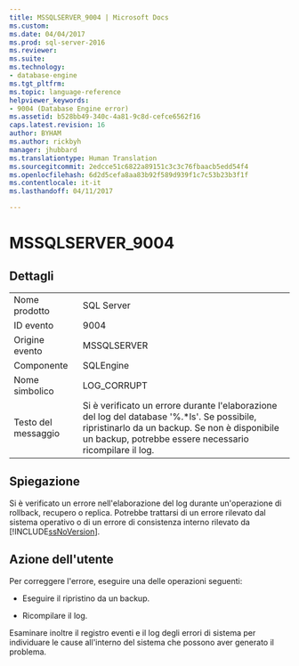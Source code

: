 ```yaml
---
title: MSSQLSERVER_9004 | Microsoft Docs
ms.custom: 
ms.date: 04/04/2017
ms.prod: sql-server-2016
ms.reviewer: 
ms.suite: 
ms.technology:
- database-engine
ms.tgt_pltfrm: 
ms.topic: language-reference
helpviewer_keywords:
- 9004 (Database Engine error)
ms.assetid: b528bb49-340c-4a81-9c8d-cefce6562f16
caps.latest.revision: 16
author: BYHAM
ms.author: rickbyh
manager: jhubbard
ms.translationtype: Human Translation
ms.sourcegitcommit: 2edcce51c6822a89151c3c3c76fbaacb5edd54f4
ms.openlocfilehash: 6d2d5cefa8aa83b92f589d939f1c7c53b23b3f1f
ms.contentlocale: it-it
ms.lasthandoff: 04/11/2017

---
```

# <a name="mssqlserver9004"></a>MSSQLSERVER_9004
  
## <a name="details"></a>Dettagli  
  
|||  
|-|-|  
|Nome prodotto|SQL Server|  
|ID evento|9004|  
|Origine evento|MSSQLSERVER|  
|Componente|SQLEngine|  
|Nome simbolico|LOG_CORRUPT|  
|Testo del messaggio|Si è verificato un errore durante l'elaborazione del log del database '%.*ls'.  Se possibile, ripristinarlo da un backup. Se non è disponibile un backup, potrebbe essere necessario ricompilare il log.|  
  
## <a name="explanation"></a>Spiegazione  
Si è verificato un errore nell'elaborazione del log durante un'operazione di rollback, recupero o replica. Potrebbe trattarsi di un errore rilevato dal sistema operativo o di un errore di consistenza interno rilevato da [!INCLUDE[ssNoVersion](../../includes/ssnoversion-md.md)].  
  
## <a name="user-action"></a>Azione dell'utente  
Per correggere l'errore, eseguire una delle operazioni seguenti:  
  
-   Eseguire il ripristino da un backup.  
  
-   Ricompilare il log.  
  
Esaminare inoltre il registro eventi e il log degli errori di sistema per individuare le cause all'interno del sistema che possono aver generato il problema.  
  


